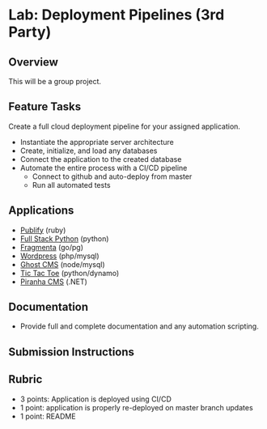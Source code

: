# Lab: Deployment Pipelines (3rd Party)

## Overview
This will be a group project.

## Feature Tasks

Create a full cloud deployment pipeline for your assigned application.

* Instantiate the appropriate server architecture
* Create, initialize, and load any databases
* Connect the application to the created database
* Automate the entire process with a CI/CD pipeline
  * Connect to github and auto-deploy from master
  * Run all automated tests
  

## Applications
* [Publify](https://publify.github.io/) (ruby)
* [Full Stack Python](https://www.fullstackpython.com/) (python)
* [Fragmenta](https://fragmenta.eu) (go/pg)
* [Wordpress](https://wordpress.org/) (php/mysql)
* [Ghost CMS](https://ghost.org/) (node/mysql)
* [Tic Tac Toe](https://docs.aws.amazon.com/amazondynamodb/latest/developerguide/TicTacToe.html) (python/dynamo)
* [Piranha CMS](http://piranhacms.org/) (.NET)

## Documentation

* Provide full and complete documentation and any automation scripting.


## Submission Instructions

## Rubric
- 3 points: Application is deployed using CI/CD
- 1 point: application is properly re-deployed on master branch updates
- 1 point: README

